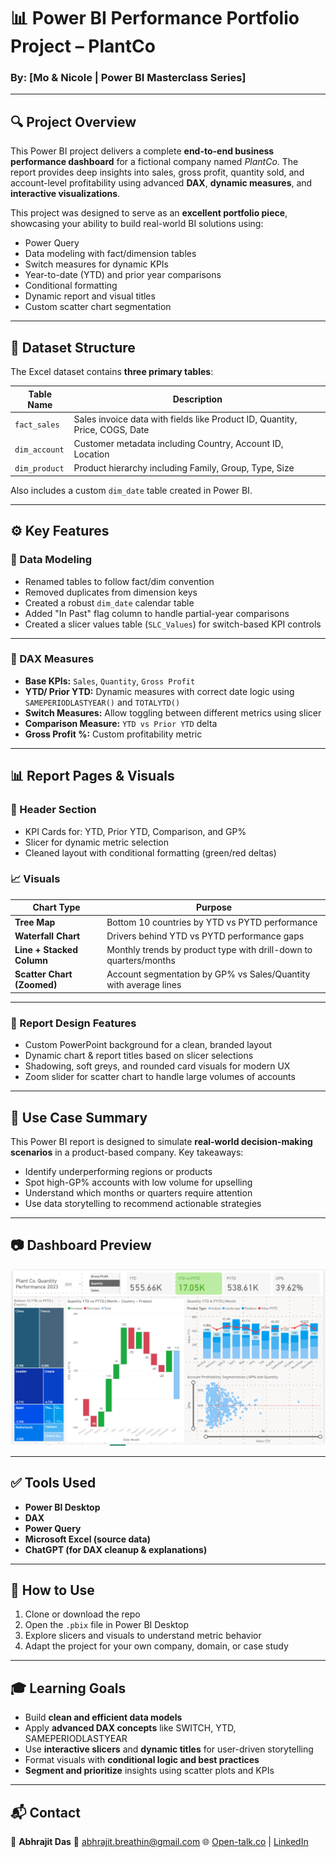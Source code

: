 
# 📊 Power BI Performance Portfolio Project – PlantCo

### By: \[Mo & Nicole | Power BI Masterclass Series]

---

## 🔍 Project Overview

This Power BI project delivers a complete **end-to-end business performance dashboard** for a fictional company named *PlantCo*. The report provides deep insights into sales, gross profit, quantity sold, and account-level profitability using advanced **DAX**, **dynamic measures**, and **interactive visualizations**.

This project was designed to serve as an **excellent portfolio piece**, showcasing your ability to build real-world BI solutions using:

* Power Query
* Data modeling with fact/dimension tables
* Switch measures for dynamic KPIs
* Year-to-date (YTD) and prior year comparisons
* Conditional formatting
* Dynamic report and visual titles
* Custom scatter chart segmentation

---

## 📁 Dataset Structure

The Excel dataset contains **three primary tables**:

| Table Name    | Description                                                                 |
| ------------- | --------------------------------------------------------------------------- |
| `fact_sales`  | Sales invoice data with fields like Product ID, Quantity, Price, COGS, Date |
| `dim_account` | Customer metadata including Country, Account ID, Location                   |
| `dim_product` | Product hierarchy including Family, Group, Type, Size                       |

Also includes a custom `dim_date` table created in Power BI.

---

## ⚙️ Key Features

### 🧱 Data Modeling

* Renamed tables to follow fact/dim convention
* Removed duplicates from dimension keys
* Created a robust `dim_date` calendar table
* Added "In Past" flag column to handle partial-year comparisons
* Created a slicer values table (`SLC_Values`) for switch-based KPI controls

---

### 🧮 DAX Measures

* **Base KPIs:** `Sales`, `Quantity`, `Gross Profit`
* **YTD/ Prior YTD:** Dynamic measures with correct date logic using `SAMEPERIODLASTYEAR()` and `TOTALYTD()`
* **Switch Measures:** Allow toggling between different metrics using slicer
* **Comparison Measure:** `YTD vs Prior YTD` delta
* **Gross Profit %:** Custom profitability metric

---

## 📊 Report Pages & Visuals

### 📌 Header Section

* KPI Cards for: YTD, Prior YTD, Comparison, and GP%
* Slicer for dynamic metric selection
* Cleaned layout with conditional formatting (green/red deltas)

### 📈 Visuals

| Chart Type                 | Purpose                                                           |
| -------------------------- | ----------------------------------------------------------------- |
| **Tree Map**               | Bottom 10 countries by YTD vs PYTD performance                    |
| **Waterfall Chart**        | Drivers behind YTD vs PYTD performance gaps                       |
| **Line + Stacked Column**  | Monthly trends by product type with drill-down to quarters/months |
| **Scatter Chart (Zoomed)** | Account segmentation by GP% vs Sales/Quantity with average lines  |

---

### 🎨 Report Design Features

* Custom PowerPoint background for a clean, branded layout
* Dynamic chart & report titles based on slicer selections
* Shadowing, soft greys, and rounded card visuals for modern UX
* Zoom slider for scatter chart to handle large volumes of accounts

---

## 💼 Use Case Summary

This Power BI report is designed to simulate **real-world decision-making scenarios** in a product-based company. Key takeaways:

* Identify underperforming regions or products
* Spot high-GP% accounts with low volume for upselling
* Understand which months or quarters require attention
* Use data storytelling to recommend actionable strategies

---

## 📷 Dashboard Preview
![PlantCo Dashboard](https://github.com/Abhrajit23/Power-BI-Performance-Portfolio-Project-PlantCo/raw/main/Dashboard.png)

---

## ✅ Tools Used

* **Power BI Desktop**
* **DAX**
* **Power Query**
* **Microsoft Excel (source data)**
* **ChatGPT (for DAX cleanup & explanations)**

---

## 📝 How to Use

1. Clone or download the repo
2. Open the `.pbix` file in Power BI Desktop
3. Explore slicers and visuals to understand metric behavior
4. Adapt the project for your own company, domain, or case study

---

## 🎓 Learning Goals

* Build **clean and efficient data models**
* Apply **advanced DAX concepts** like SWITCH, YTD, SAMEPERIODLASTYEAR
* Use **interactive slicers** and **dynamic titles** for user-driven storytelling
* Format visuals with **conditional logic and best practices**
* **Segment and prioritize** insights using scatter plots and KPIs

---

## 📬 Contact

💼 **Abhrajit Das**
📧 [abhrajit.breathin@gmail.com](mailto:abhrajit.breathin@gmail.com)
🌐 [Open-talk.co](https://open-talk.co) | [LinkedIn](https://www.linkedin.com)

